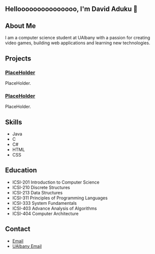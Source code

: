 ## Hellooooooooooooooo, I'm David Aduku 👋

## About Me
I am a computer science student at UAlbany with a passion for creating video games, building web applications and learning new technologies.
<!--
**DavidAAwesome/DavidAAwesome** is a ✨ _special_ ✨ repository because its `README.md` (this file) appears on your GitHub profile.

Here are some ideas to get you started:

- 🔭 I’m currently working on ...
- 🌱 I’m currently learning ...
- 👯 I’m looking to collaborate on ...
- 🤔 I’m looking for help with ...
- 💬 Ask me about ...
- 📫 How to reach me: ...
- 😄 Pronouns: ...
- ⚡ Fun fact: ...
-->

## Projects
### [PlaceHolder](https://github.com/username/project-repo)
PlaceHolder.

### [PlaceHolder](https://github.com/username/another-project-repo)
PlaceHolder.

## Skills
- Java
- C
- C#
- HTML
- CSS

## Education
- ICSI-201 Introduction to Computer Science
- ICSI-210 Discrete Structures
- ICSI-213 Data Structures
- ICSI-311 Principles of Programming Languages
- ICSI-333 System Fundamentals
- ICSI-403 Advance Analysis of Algorithms
- ICSI-404 Computer Architecture

## Contact
- [Email](davidaduku562@gmail.com)
- [UAlbany Email](ddaduku@albany.edu)


